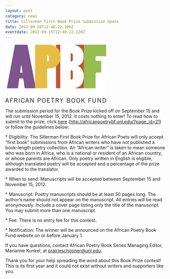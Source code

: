 ```yaml
---
layout: post
category: news
title: Sillerman First Book Prize Submission Opens
date: 2012-09-20T12:40:22.106Z
eventdate: 2012-09-15T12:40:22.120Z
---
```

![Sillerman First Book Prize Submission Opens](../uploads/APBF-logo-horiz-4c-fund.jpg "Sillerman First Book Prize Submission Opens")

The submission period for the Book Prize kicked off on September 15 and will run until November 15, 2012. It costs nothing to enter! To read how to submit to the prize, click [here](http://africanpoetrybf.unl.edu/?page_id=21) (<http://africanpoetrybf.unl.edu/?page_id=21>) or follow the guidelines below:

\* Eligibility: The Sillerman First Book Prize for African Poets will only accept “first book” submissions from African writers who have not published a book-length poetry collection. An “African writer” is taken to mean someone who was born in Africa, who is a national or resident of an African country, or whose parents are African. Only poetry written in English is eligible, although translated poetry will be accepted and a percentage of the prize awarded to the translator.

\* When to send: Manuscripts will be accepted between September 15 and November 15, 2012.

\* Manuscript: Poetry manuscripts should be at least 50 pages long. The author’s name should not appear on the manuscript. All entries will be read anonymously. Include a cover page listing only the title of the manuscript. You may submit more than one manuscript.

\* Fee: There is no entry fee for this contest.

\* Notification: The winner will be announced on the African Poetry Book Fund website on or before January 1.

If you have questions, contact African Poetry Book Series Managing Editor, Marianne Kunkel, at [](mailto:prairieschooner@unl.edu)[prairieschooner@unl.edu](mailto:prairieschooner@unl.edu).

Thank you for your help spreading the word about this Book Prize contest! This is its first year and it could not exist without writers and supporters like you.